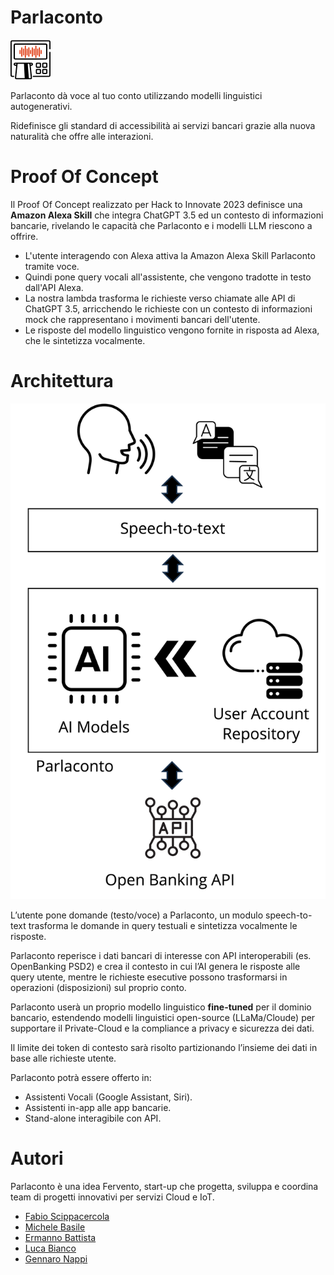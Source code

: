 #  Parlaconto
![Parlaconto](res/parlaconto-icon-small.png)

Parlaconto dà voce al tuo conto utilizzando modelli linguistici autogenerativi.

Ridefinisce gli standard di accessibilità ai servizi bancari grazie alla nuova naturalità che offre alle interazioni.

# Proof Of Concept
Il Proof Of Concept realizzato per Hack to Innovate 2023 definisce una **Amazon Alexa Skill**
che integra ChatGPT 3.5 ed un contesto di informazioni bancarie, rivelando le capacità
che Parlaconto e i modelli LLM riescono a offrire.

- L'utente interagendo con Alexa attiva la Amazon Alexa Skill Parlaconto tramite voce.
- Quindi pone query vocali all'assistente, che vengono tradotte in testo dall'API Alexa.
- La nostra lambda trasforma le richieste verso chiamate alle API di ChatGPT 3.5, arricchendo le richieste con un contesto di informazioni mock che rappresentano i movimenti bancari dell'utente.
- Le risposte del modello linguistico vengono fornite in risposta ad Alexa, che le sintetizza vocalmente.

# Architettura

![Architettura](res/parlaconto-architecture.png)


L’utente pone domande (testo/voce) a Parlaconto, un modulo speech-to-text trasforma le domande in query testuali e sintetizza vocalmente le risposte.

Parlaconto reperisce i dati bancari di interesse con API interoperabili (es. OpenBanking PSD2) e crea il contesto in cui l’AI genera le risposte alle query utente, mentre le richieste esecutive possono trasformarsi in operazioni (disposizioni) sul proprio conto.

Parlaconto userà un proprio modello linguistico **fine-tuned** per il dominio bancario, estendendo modelli linguistici open-source (LLaMa/Cloude) per supportare il Private-Cloud e la compliance a privacy e sicurezza dei dati.

Il limite dei token di contesto sarà risolto partizionando l’insieme dei dati in base alle richieste utente.

Parlaconto potrà essere offerto in:
- Assistenti Vocali (Google Assistant, Siri).
- Assistenti in-app alle app bancarie.
- Stand-alone interagibile con API.

# Autori

Parlaconto è una idea Fervento, start-up che progetta, sviluppa e coordina team di progetti innovativi per servizi Cloud e IoT.
- [Fabio Scippacercola](https://www.linkedin.com/in/fabio-scippacercola-471133153/)
- [Michele Basile](https://www.linkedin.com/in/michele-basile-54616588/)
- [Ermanno Battista](https://www.linkedin.com/in/ermannobattista/)
- [Luca Bianco](https://www.linkedin.com/in/luca-bianco-899b39254/)
- [Gennaro Nappi](https://www.linkedin.com/in/gennaronappi/)